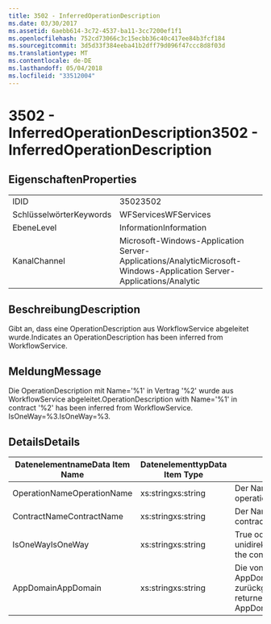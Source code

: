 ```yaml
---
title: 3502 - InferredOperationDescription
ms.date: 03/30/2017
ms.assetid: 6aebb614-3c72-4537-ba11-3cc7200ef1f1
ms.openlocfilehash: 752cd73066c3c15ecbb36c40c417ee84b3fcf184
ms.sourcegitcommit: 3d5d33f384eeba41b2dff79d096f47ccc8d8f03d
ms.translationtype: MT
ms.contentlocale: de-DE
ms.lasthandoff: 05/04/2018
ms.locfileid: "33512004"
---
```

# <a name="3502---inferredoperationdescription"></a><span data-ttu-id="2adb0-102">3502 - InferredOperationDescription</span><span class="sxs-lookup"><span data-stu-id="2adb0-102">3502 - InferredOperationDescription</span></span>
## <a name="properties"></a><span data-ttu-id="2adb0-103">Eigenschaften</span><span class="sxs-lookup"><span data-stu-id="2adb0-103">Properties</span></span>  
  
|||  
|-|-|  
|<span data-ttu-id="2adb0-104">ID</span><span class="sxs-lookup"><span data-stu-id="2adb0-104">ID</span></span>|<span data-ttu-id="2adb0-105">3502</span><span class="sxs-lookup"><span data-stu-id="2adb0-105">3502</span></span>|  
|<span data-ttu-id="2adb0-106">Schlüsselwörter</span><span class="sxs-lookup"><span data-stu-id="2adb0-106">Keywords</span></span>|<span data-ttu-id="2adb0-107">WFServices</span><span class="sxs-lookup"><span data-stu-id="2adb0-107">WFServices</span></span>|  
|<span data-ttu-id="2adb0-108">Ebene</span><span class="sxs-lookup"><span data-stu-id="2adb0-108">Level</span></span>|<span data-ttu-id="2adb0-109">Information</span><span class="sxs-lookup"><span data-stu-id="2adb0-109">Information</span></span>|  
|<span data-ttu-id="2adb0-110">Kanal</span><span class="sxs-lookup"><span data-stu-id="2adb0-110">Channel</span></span>|<span data-ttu-id="2adb0-111">Microsoft-Windows-Application Server-Applications/Analytic</span><span class="sxs-lookup"><span data-stu-id="2adb0-111">Microsoft-Windows-Application Server-Applications/Analytic</span></span>|  
  
## <a name="description"></a><span data-ttu-id="2adb0-112">Beschreibung</span><span class="sxs-lookup"><span data-stu-id="2adb0-112">Description</span></span>  
 <span data-ttu-id="2adb0-113">Gibt an, dass eine OperationDescription aus WorkflowService abgeleitet wurde.</span><span class="sxs-lookup"><span data-stu-id="2adb0-113">Indicates an OperationDescription has been inferred from WorkflowService.</span></span>  
  
## <a name="message"></a><span data-ttu-id="2adb0-114">Meldung</span><span class="sxs-lookup"><span data-stu-id="2adb0-114">Message</span></span>  
 <span data-ttu-id="2adb0-115">Die OperationDescription mit Name='%1' in Vertrag '%2' wurde aus WorkflowService abgeleitet.</span><span class="sxs-lookup"><span data-stu-id="2adb0-115">OperationDescription with Name='%1' in contract '%2' has been inferred from WorkflowService.</span></span> <span data-ttu-id="2adb0-116">IsOneWay=%3.</span><span class="sxs-lookup"><span data-stu-id="2adb0-116">IsOneWay=%3.</span></span>  
  
## <a name="details"></a><span data-ttu-id="2adb0-117">Details</span><span class="sxs-lookup"><span data-stu-id="2adb0-117">Details</span></span>  
  
|<span data-ttu-id="2adb0-118">Datenelementname</span><span class="sxs-lookup"><span data-stu-id="2adb0-118">Data Item Name</span></span>|<span data-ttu-id="2adb0-119">Datenelementtyp</span><span class="sxs-lookup"><span data-stu-id="2adb0-119">Data Item Type</span></span>|<span data-ttu-id="2adb0-120">Beschreibung</span><span class="sxs-lookup"><span data-stu-id="2adb0-120">Description</span></span>|  
|--------------------|--------------------|-----------------|  
|<span data-ttu-id="2adb0-121">OperationName</span><span class="sxs-lookup"><span data-stu-id="2adb0-121">OperationName</span></span>|<span data-ttu-id="2adb0-122">xs:string</span><span class="sxs-lookup"><span data-stu-id="2adb0-122">xs:string</span></span>|<span data-ttu-id="2adb0-123">Der Name des Vorgangs.</span><span class="sxs-lookup"><span data-stu-id="2adb0-123">The name of the operation.</span></span>|  
|<span data-ttu-id="2adb0-124">ContractName</span><span class="sxs-lookup"><span data-stu-id="2adb0-124">ContractName</span></span>|<span data-ttu-id="2adb0-125">xs:string</span><span class="sxs-lookup"><span data-stu-id="2adb0-125">xs:string</span></span>|<span data-ttu-id="2adb0-126">Der Name des Vertrags.</span><span class="sxs-lookup"><span data-stu-id="2adb0-126">The name of the contract.</span></span>|  
|<span data-ttu-id="2adb0-127">IsOneWay</span><span class="sxs-lookup"><span data-stu-id="2adb0-127">IsOneWay</span></span>|<span data-ttu-id="2adb0-128">xs:string</span><span class="sxs-lookup"><span data-stu-id="2adb0-128">xs:string</span></span>|<span data-ttu-id="2adb0-129">True oder False gibt an, ob der Vertrag unidirektional ist.</span><span class="sxs-lookup"><span data-stu-id="2adb0-129">True or False indicating if the contract is one-way.</span></span>|  
|<span data-ttu-id="2adb0-130">AppDomain</span><span class="sxs-lookup"><span data-stu-id="2adb0-130">AppDomain</span></span>|<span data-ttu-id="2adb0-131">xs:string</span><span class="sxs-lookup"><span data-stu-id="2adb0-131">xs:string</span></span>|<span data-ttu-id="2adb0-132">Die von AppDomain.CurrentDomain.FriendlyName zurückgegebene Zeichenfolge.</span><span class="sxs-lookup"><span data-stu-id="2adb0-132">The string returned by AppDomain.CurrentDomain.FriendlyName.</span></span>|
